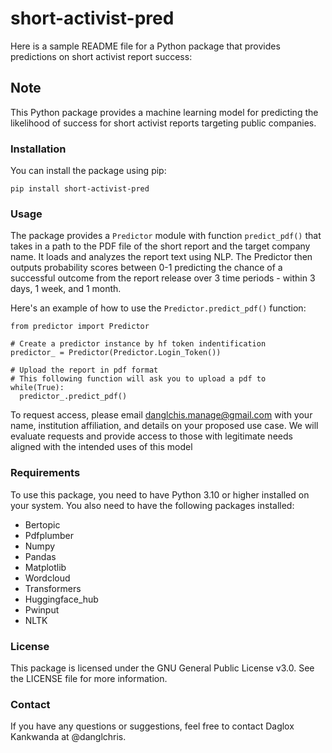 short-activist-pred
===================

Here is a sample README file for a Python package that provides predictions on short activist report success:

## Note

This Python package provides a machine learning model for predicting the likelihood of success for short activist reports targeting public companies.

### Installation

You can install the package using pip:

    pip install short-activist-pred

### Usage

The package provides a `Predictor` module with function `predict_pdf()` that takes in a path to the PDF file of the short report and the target company name. It loads and analyzes the report text using NLP. The Predictor then outputs probability scores between 0-1 predicting the chance of a successful outcome from the report release over 3 time periods - within 3 days, 1 week, and 1 month.

Here's an example of how to use the `Predictor.predict_pdf()` function:

    
    from predictor import Predictor

    # Create a predictor instance by hf token indentification
    predictor_ = Predictor(Predictor.Login_Token())

    # Upload the report in pdf format
    # This following function will ask you to upload a pdf to
    while(True):
      predictor_.predict_pdf()
    

To request access, please email danglchis.manage@gmail.com with your name, institution affiliation, and details on your proposed use case. We will evaluate requests and provide access to those with legitimate needs aligned with the intended uses of this model

### Requirements

To use this package, you need to have Python 3.10 or higher installed on your system. You also need to have the following packages installed:

   - Bertopic
   - Pdfplumber
   - Numpy
   - Pandas
   - Matplotlib
   - Wordcloud
   - Transformers
   - Huggingface_hub
   - Pwinput
   - NLTK

### License

This package is licensed under the GNU General Public License v3.0. See the LICENSE file for more information.

### Contact

If you have any questions or suggestions, feel free to contact Daglox Kankwanda at @danglchris.

